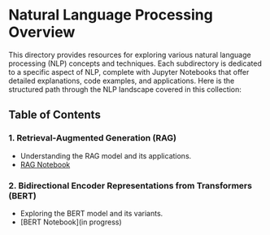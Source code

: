# Natural Language Processing Overview

This directory provides resources for exploring various natural language processing (NLP) concepts and techniques. Each subdirectory is dedicated to a specific aspect of NLP, complete with Jupyter Notebooks that offer detailed explanations, code examples, and applications. Here is the structured path through the NLP landscape covered in this collection:

## Table of Contents

### 1. **Retrieval-Augmented Generation (RAG)**
   - Understanding the RAG model and its applications.
   - [RAG Notebook](./retrieval_augmented_generation_rag.ipynb)

### 2. **Bidirectional Encoder Representations from Transformers (BERT)**
   - Exploring the BERT model and its variants.
   - [BERT Notebook](in progress)


